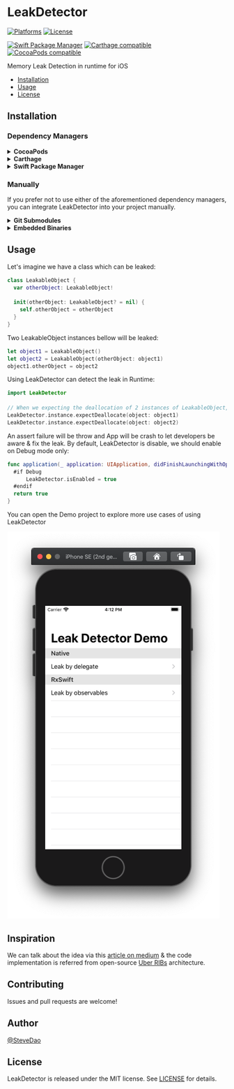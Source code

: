 # LeakDetector

[![Platforms](https://img.shields.io/cocoapods/p/LeakDetector.svg)](https://cocoapods.org/pods/LeakDetector)
[![License](https://img.shields.io/cocoapods/l/LeakDetector.svg)](https://raw.githubusercontent.com/duyquang91/LeakDetector/master/LICENSE)

[![Swift Package Manager](https://img.shields.io/badge/Swift%20Package%20Manager-compatible-brightgreen.svg)](https://github.com/apple/swift-package-manager)
[![Carthage compatible](https://img.shields.io/badge/Carthage-compatible-4BC51D.svg?style=flat)](https://github.com/Carthage/Carthage)
[![CocoaPods compatible](https://img.shields.io/cocoapods/v/LeakDetector.svg)](https://cocoapods.org/pods/LeakDetector)

Memory Leak Detection in runtime for iOS

- [Installation](#installation)
- [Usage](#usage)
- [License](#license)

## Installation

### Dependency Managers
<details>
  <summary><strong>CocoaPods</strong></summary>

[CocoaPods](http://cocoapods.org) is a dependency manager for Cocoa projects. You can install it with the following command:

```bash
$ gem install cocoapods
```

To integrate LeakDetector into your Xcode project using CocoaPods, specify it in your `Podfile`:

```ruby
source 'https://github.com/CocoaPods/Specs.git'
platform :ios, '8.0'
use_frameworks!

pod 'LeakDetector', '~> 1.0.0'
```

Then, run the following command:

```bash
$ pod install
```

</details>

<details>
  <summary><strong>Carthage</strong></summary>

[Carthage](https://github.com/Carthage/Carthage) is a decentralized dependency manager that automates the process of adding frameworks to your Cocoa application.

You can install Carthage with [Homebrew](http://brew.sh/) using the following command:

```bash
$ brew update
$ brew install carthage
```

To integrate LeakDetector into your Xcode project using Carthage, specify it in your `Cartfile`:

```ogdl
github "duyquang91/LeakDetector" ~> 1.0.0
```

</details>

<details>
  <summary><strong>Swift Package Manager</strong></summary>

To use LeakDetector as a [Swift Package Manager](https://swift.org/package-manager/) package just add the following in your Package.swift file.

``` swift
// swift-tools-version:4.2

import PackageDescription

let package = Package(
    name: "HelloLeakDetector",
    dependencies: [
        .package(url: "https://github.com/duyquang91/LeakDetector.git", .upToNextMajor(from: "1.0.0"))
    ],
    targets: [
        .target(name: "HelloLeakDetector", dependencies: ["LeakDetector"])
    ]
)
```
</details>

### Manually

If you prefer not to use either of the aforementioned dependency managers, you can integrate LeakDetector into your project manually.

<details>
  <summary><strong>Git Submodules</strong></summary><p>

- Open up Terminal, `cd` into your top-level project directory, and run the following command "if" your project is not initialized as a git repository:

```bash
$ git init
```

- Add LeakDetector as a git [submodule](http://git-scm.com/docs/git-submodule) by running the following command:

```bash
$ git submodule add https://github.com/duyquang91/LeakDetector.git
$ git submodule update --init --recursive
```

- Open the new `LeakDetector` folder, and drag the `LeakDetector.xcodeproj` into the Project Navigator of your application's Xcode project.

    > It should appear nested underneath your application's blue project icon. Whether it is above or below all the other Xcode groups does not matter.

- Select the `LeakDetector.xcodeproj` in the Project Navigator and verify the deployment target matches that of your application target.
- Next, select your application project in the Project Navigator (blue project icon) to navigate to the target configuration window and select the application target under the "Targets" heading in the sidebar.
- In the tab bar at the top of that window, open the "General" panel.
- Click on the `+` button under the "Embedded Binaries" section.
- You will see two different `LeakDetector.xcodeproj` folders each with two different versions of the `LeakDetector.framework` nested inside a `Products` folder.

    > It does not matter which `Products` folder you choose from.

- Select the `LeakDetector.framework`.

- And that's it!

> The `LeakDetector.framework` is automagically added as a target dependency, linked framework and embedded framework in a copy files build phase which is all you need to build on the simulator and a device.

</p></details>

<details>
  <summary><strong>Embedded Binaries</strong></summary><p>

- Download the latest release from https://github.com/duyquang91/LeakDetector/releases
- Next, select your application project in the Project Navigator (blue project icon) to navigate to the target configuration window and select the application target under the "Targets" heading in the sidebar.
- In the tab bar at the top of that window, open the "General" panel.
- Click on the `+` button under the "Embedded Binaries" section.
- Add the downloaded `LeakDetector.framework`.
- And that's it!

</p></details>

## Usage

Let's imagine we have a class which can be leaked:

```swift
class LeakableObject {
  var otherObject: LeakableObject!

  init(otherObject: LeakableObject? = nil) {
    self.otherObject = otherObject
  }
}
```

Two LeakableObject instances bellow will be leaked:

```swift
let object1 = LeakableObject()
let object2 = LeakableObject(otherObject: object1)
object1.otherObject = object2
```

Using LeakDetector can detect the leak in Runtime:

```swift
import LeakDetector

// When we expecting the deallocation of 2 instances of LeakableObject, such as view controller keep these instances is dismissed
LeakDetector.instance.expectDeallocate(object: object1)
LeakDetector.instance.expectDeallocate(object: object2)
```

An assert failure will be throw and App will be crash to let developers be aware & fix the leak. By default, LeakDetector is disable, we should enable on Debug mode only:

```swift
func application(_ application: UIApplication, didFinishLaunchingWithOptions: [UIApplication.LaunchOptionsKey: Any]?) -> Bool {
  #if Debug
      LeakDetector.isEnabled = true
  #endif
  return true
}
```

You can open the Demo project to explore more use cases of using LeakDetector

![](screenshot.png)

## Inspiration

We can talk about the idea via this [article on medium](https://medium.com/@duyquang91/memory-leak-detection-in-runtime-on-ios-cb4193f185fb) & the code implementation is referred from open-source [Uber RIBs](https://github.com/uber/RIBs) architecture.

## Contributing

Issues and pull requests are welcome!

## Author

[@SteveDao](https://www.linkedin.com/in/steve-dao-259563147/)

## License

LeakDetector is released under the MIT license. See [LICENSE](https://github.com/duyquang91/LeakDetector/blob/master/LICENSE) for details.
